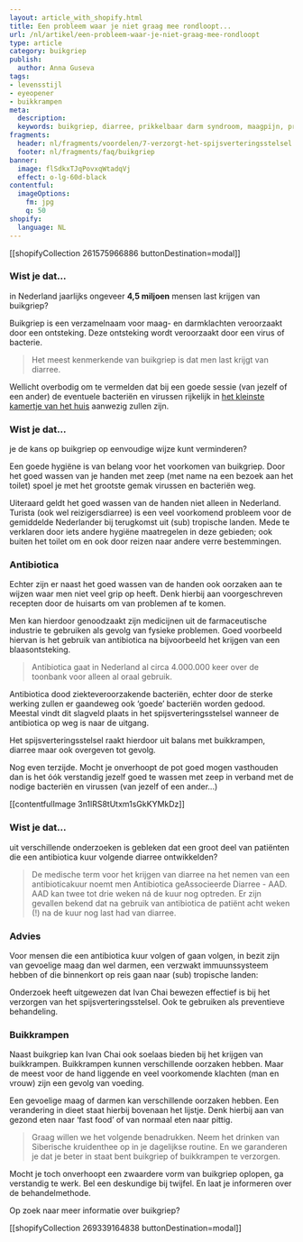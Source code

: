 ```yaml
---
layout: article_with_shopify.html
title: Een probleem waar je niet graag mee rondloopt...
url: /nl/artikel/een-probleem-waar-je-niet-graag-mee-rondloopt
type: article
category: buikgriep
publish:
  author: Anna Guseva
tags:
- levensstijl
- eyeopener
- buikkrampen
meta:
  description:
  keywords: buikgriep, diarree, prikkelbaar darm syndroom, maagpijn, prikkelbare darm syndroom, maagklachten, prikkelbare darm, darmklachten, oorzaken diarree, spijsverteringsstelsel, buikkrampen, anna, de jong, blaasontsteking, overgeven, kotsen,
fragments:
  header: nl/fragments/voordelen/7-verzorgt-het-spijsverteringsstelsel
  footer: nl/fragments/faq/buikgriep
banner:
  image: flSdkxTJqPovxqWtadqVj
  effect: o-lg-60d-black
contentful:
  imageOptions:
    fm: jpg
    q: 50
shopify:
  language: NL
---
```

[[shopifyCollection 261575966886 buttonDestination=modal]]

### Wist je dat…
in Nederland jaarlijks ongeveer **4,5 miljoen** mensen last krijgen van buikgriep?

Buikgriep is een verzamelnaam voor maag- en darmklachten veroorzaakt door een ontsteking. Deze ontsteking wordt veroorzaakt door een virus of bacterie.

> Het meest kenmerkende van buikgriep is dat men last krijgt van diarree.

Wellicht overbodig om te vermelden dat bij een goede sessie (van jezelf of een ander) de eventuele bacteriën en virussen rijkelijk in [het kleinste kamertje van het huis](/nl/hidden/diarree) aanwezig zullen zijn. <!--terug_en_lees_verder_diarree-->

### Wist je dat…
je de kans op buikgriep op eenvoudige wijze kunt verminderen?

Een goede hygiëne is van belang voor het voorkomen van buikgriep. Door het goed wassen van je handen met zeep (met name na een bezoek aan het toilet) spoel je met het grootste gemak virussen en bacteriën weg.

Uiteraard geldt het goed wassen van de handen niet alleen in Nederland. Turista (ook wel reizigersdiarree) is een veel voorkomend probleem voor de gemiddelde Nederlander bij terugkomst uit (sub) tropische landen. Mede te verklaren door iets andere hygiëne maatregelen in deze gebieden; ook buiten het toilet om en ook door reizen naar andere verre bestemmingen.

### Antibiotica
Echter zijn er naast het goed wassen van de handen ook oorzaken aan te wijzen waar men niet veel grip op heeft. Denk hierbij aan voorgeschreven recepten door de huisarts om van problemen af te komen.

Men kan hierdoor genoodzaakt zijn medicijnen uit de farmaceutische industrie te gebruiken als gevolg van fysieke problemen. Goed voorbeeld hiervan is het gebruik van antibiotica na bijvoorbeeld het krijgen van een blaasontsteking.

> Antibiotica gaat in Nederland al circa 4.000.000 keer over de toonbank voor alleen al oraal gebruik.

Antibiotica dood ziekteveroorzakende bacteriën, echter door de sterke werking zullen er gaandeweg ook ‘goede’ bacteriën worden gedood. Meestal vindt dit slagveld plaats in het spijsverteringsstelsel wanneer de antibiotica op weg is naar de uitgang.

Het spijsverteringsstelsel raakt hierdoor uit balans met buikkrampen, diarree maar ook overgeven tot gevolg.

Nog even terzijde. Mocht je onverhoopt de pot goed mogen vasthouden dan is het óók verstandig jezelf goed te wassen met zeep in verband met de nodige bacteriën en virussen (van jezelf of een ander...)

[[contentfulImage 3n1lRS8tUtxm1sGkKYMkDz]]

### Wist je dat...
uit verschillende onderzoeken is gebleken dat een groot deel van patiënten die een antibiotica kuur volgende diarree ontwikkelden?

> De medische term voor het krijgen van diarree na het nemen van een antibioticakuur noemt men Antibiotica geAssocieerde Diarree - AAD. AAD kan twee tot drie weken ná de kuur nog optreden. Er zijn gevallen bekend dat na gebruik van antibiotica de patiënt acht weken (!) na de kuur nog last had van diarree.

### Advies

Voor mensen die een antibiotica kuur volgen of gaan volgen, in bezit zijn van gevoelige maag dan wel darmen, een verzwakt immuunssysteem hebben of die binnenkort op reis gaan naar (sub) tropische landen:

Onderzoek heeft uitgewezen dat Ivan Chai bewezen effectief is bij het verzorgen van het spijsverteringsstelsel. Ook te gebruiken als preventieve behandeling.

### Buikkrampen

Naast buikgriep kan Ivan Chai ook soelaas bieden bij het krijgen van buikkrampen. Buikkrampen kunnen verschillende oorzaken hebben. Maar de meest voor de hand liggende en veel voorkomende klachten (man en vrouw) zijn een gevolg van voeding.

Een gevoelige maag of darmen kan verschillende oorzaken hebben. Een verandering in dieet staat hierbij bovenaan het lijstje. Denk hierbij aan van gezond eten naar ‘fast food’ of van normaal eten naar pittig.

> Graag willen we het volgende benadrukken. Neem het drinken van Siberische kruidenthee op in je dagelijkse routine. En we garanderen je dat je beter in staat bent buikgriep of buikkrampen te verzorgen.

Mocht je toch onverhoopt een zwaardere vorm van buikgriep oplopen, ga verstandig te werk. Bel een deskundige bij twijfel. En laat je informeren over de behandelmethode.

Op zoek naar meer informatie over buikgriep?

[[shopifyCollection 269339164838 buttonDestination=modal]]
